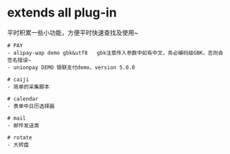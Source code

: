# extends all plug-in
平时积累一些小功能，方便平时快速查找及使用~
````````````````````````````
# PAY
- alipay-wap demo gbk&utf8   gbk注意传入参数中如有中文，务必编码级GBK，否则会签名错误~
- unionpay DEMO 银联支付demo，version 5.0.0

# caiji
- 简单的采集脚本

# calendar
- 表单中日历选择器

# mail
- 邮件发送类

# rotate
- 大转盘
